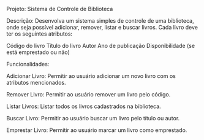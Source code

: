 Projeto: Sistema de Controle de Biblioteca

Descrição:
Desenvolva um sistema simples de controle de uma biblioteca, onde seja possível adicionar, remover, listar e buscar livros. Cada livro deve ter os seguintes atributos:

Código do livro
Título do livro
Autor
Ano de publicação
Disponibilidade (se está emprestado ou não)

Funcionalidades:

Adicionar Livro:
Permitir ao usuário adicionar um novo livro com os atributos mencionados.

Remover Livro:
Permitir ao usuário remover um livro pelo código.

Listar Livros:
Listar todos os livros cadastrados na biblioteca.

Buscar Livro:
Permitir ao usuário buscar um livro pelo título ou autor.

Emprestar Livro:
Permitir ao usuário marcar um livro como emprestado.
